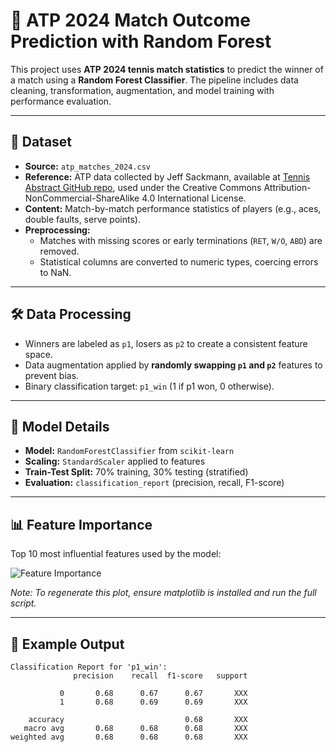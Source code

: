 # 🎾 ATP 2024 Match Outcome Prediction with Random Forest

This project uses **ATP 2024 tennis match statistics** to predict the winner of a match using a **Random Forest Classifier**. The pipeline includes data cleaning, transformation, augmentation, and model training with performance evaluation.

---

## 📂 Dataset

- **Source:** `atp_matches_2024.csv`
- **Reference:** ATP data collected by Jeff Sackmann, available at [Tennis Abstract GitHub repo](https://github.com/JeffSackmann/tennis_atp?tab=readme-ov-file#atp-tennis-rankings-results-and-stats), used under the Creative Commons Attribution-NonCommercial-ShareAlike 4.0 International License.
- **Content:** Match-by-match performance statistics of players (e.g., aces, double faults, serve points).
- **Preprocessing:**
  - Matches with missing scores or early terminations (`RET`, `W/O`, `ABD`) are removed.
  - Statistical columns are converted to numeric types, coercing errors to NaN.

---

## 🛠️ Data Processing

- Winners are labeled as `p1`, losers as `p2` to create a consistent feature space.
- Data augmentation applied by **randomly swapping `p1` and `p2`** features to prevent bias.
- Binary classification target: `p1_win` (1 if p1 won, 0 otherwise).

---

## 🤖 Model Details

- **Model:** `RandomForestClassifier` from `scikit-learn`
- **Scaling:** `StandardScaler` applied to features
- **Train-Test Split:** 70% training, 30% testing (stratified)
- **Evaluation:** `classification_report` (precision, recall, F1-score)

---

## 📊 Feature Importance

Top 10 most influential features used by the model:

![Feature Importance](feature_importance_plot.png)

*Note: To regenerate this plot, ensure matplotlib is installed and run the full script.*

---

## 🧪 Example Output

```text
Classification Report for 'p1_win':
              precision    recall  f1-score   support

           0       0.68      0.67      0.67       XXX
           1       0.68      0.69      0.69       XXX

    accuracy                           0.68       XXX
   macro avg       0.68      0.68      0.68       XXX
weighted avg       0.68      0.68      0.68       XXX
